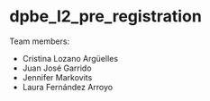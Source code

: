 # dpbe_l2_pre_registration

Team members:
- Cristina Lozano Argüelles
- Juan José Garrido
- Jennifer Markovits
- Laura Fernández Arroyo
